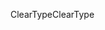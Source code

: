 <span data-ttu-id="0ad4a-101">ClearType</span><span class="sxs-lookup"><span data-stu-id="0ad4a-101">ClearType</span></span>